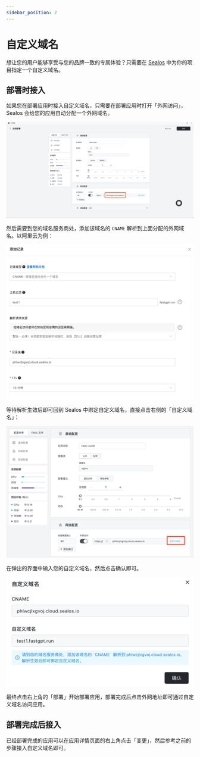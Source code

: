 ```yaml
---
sidebar_position: 2
---
```


# 自定义域名

想让您的用户能够享受与您的品牌一致的专属体验？只需要在 [Sealos](https://cloud.sealos.io) 中为你的项目指定一个自定义域名。

## 部署时接入

如果您在部署应用时接入自定义域名，只需要在部署应用时打开「外网访问」，Sealos 会给您的应用自动分配一个外网域名。

![](./images/app-launchpad-domain.png)

然后需要到您的域名服务商处，添加该域名的 `CNAME` 解析到上面分配的外网域名。以阿里云为例：

![](./images/aliyun-cname.png)

等待解析生效后即可回到 Sealos 中绑定自定义域名，直接点击右侧的「自定义域名」：

![](./images/app-launchpad-domain2.png)

在弹出的界面中输入您的自定义域名，然后点击确认即可。

![](./images/app-launchpad-domain3.png)

最终点击右上角的「部署」开始部署应用，部署完成后点击外网地址即可通过自定义域名访问应用。

## 部署完成后接入

已经部署完成的应用可以在应用详情页面的右上角点击「变更」，然后参考之前的步骤接入自定义域名即可。